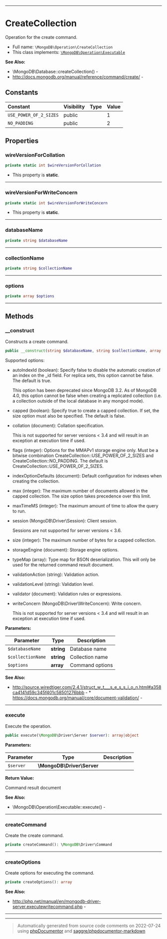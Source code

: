 ***

# CreateCollection

Operation for the create command.



* Full name: `\MongoDB\Operation\CreateCollection`
* This class implements:
[`\MongoDB\Operation\Executable`](./Executable.md)

**See Also:**

* \MongoDB\Database::createCollection() - 
* http://docs.mongodb.org/manual/reference/command/create/ - 


## Constants

| Constant | Visibility | Type | Value |
|:---------|:-----------|:-----|:------|
|`USE_POWER_OF_2_SIZES`|public| |1|
|`NO_PADDING`|public| |2|

## Properties


### wireVersionForCollation



```php
private static int $wireVersionForCollation
```



* This property is **static**.


***

### wireVersionForWriteConcern



```php
private static int $wireVersionForWriteConcern
```



* This property is **static**.


***

### databaseName



```php
private string $databaseName
```






***

### collectionName



```php
private string $collectionName
```






***

### options



```php
private array $options
```






***

## Methods


### __construct

Constructs a create command.

```php
public __construct(string $databaseName, string $collectionName, array $options = []): mixed
```

Supported options:

* autoIndexId (boolean): Specify false to disable the automatic creation
  of an index on the _id field. For replica sets, this option cannot be
  false. The default is true.

  This option has been deprecated since MongoDB 3.2. As of MongoDB 4.0,
  this option cannot be false when creating a replicated collection
  (i.e. a collection outside of the local database in any mongod mode).

* capped (boolean): Specify true to create a capped collection. If set,
  the size option must also be specified. The default is false.

* collation (document): Collation specification.

  This is not supported for server versions < 3.4 and will result in an
  exception at execution time if used.

* flags (integer): Options for the MMAPv1 storage engine only. Must be a
  bitwise combination CreateCollection::USE_POWER_OF_2_SIZES and
  CreateCollection::NO_PADDING. The default is
  CreateCollection::USE_POWER_OF_2_SIZES.

* indexOptionDefaults (document): Default configuration for indexes when
  creating the collection.

* max (integer): The maximum number of documents allowed in the capped
  collection. The size option takes precedence over this limit.

* maxTimeMS (integer): The maximum amount of time to allow the query to
  run.

* session (MongoDB\Driver\Session): Client session.

  Sessions are not supported for server versions < 3.6.

* size (integer): The maximum number of bytes for a capped collection.

* storageEngine (document): Storage engine options.

* typeMap (array): Type map for BSON deserialization. This will only be
  used for the returned command result document.

* validationAction (string): Validation action.

* validationLevel (string): Validation level.

* validator (document): Validation rules or expressions.

* writeConcern (MongoDB\Driver\WriteConcern): Write concern.

  This is not supported for server versions < 3.4 and will result in an
  exception at execution time if used.






**Parameters:**

| Parameter | Type | Description |
|-----------|------|-------------|
| `$databaseName` | **string** | Database name |
| `$collectionName` | **string** | Collection name |
| `$options` | **array** | Command options |



**See Also:**

* http://source.wiredtiger.com/2.4.1/struct_w_t___s_e_s_s_i_o_n.html#a358ca4141d59c345f401c58501276bbb - * https://docs.mongodb.org/manual/core/document-validation/ - 

***

### execute

Execute the operation.

```php
public execute(\MongoDB\Driver\Server $server): array|object
```








**Parameters:**

| Parameter | Type | Description |
|-----------|------|-------------|
| `$server` | **\MongoDB\Driver\Server** |  |


**Return Value:**

Command result document


**See Also:**

* \MongoDB\Operation\Executable::execute() - 

***

### createCommand

Create the create command.

```php
private createCommand(): \MongoDB\Driver\Command
```











***

### createOptions

Create options for executing the command.

```php
private createOptions(): array
```










**See Also:**

* http://php.net/manual/en/mongodb-driver-server.executewritecommand.php - 

***


***
> Automatically generated from source code comments on 2022-07-24 using [phpDocumentor](http://www.phpdoc.org/) and [saggre/phpdocumentor-markdown](https://github.com/Saggre/phpDocumentor-markdown)
